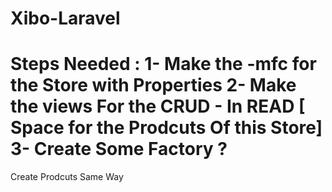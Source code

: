 Xibo-Laravel
=============
Steps Needed : 
1- Make the -mfc for the Store with Properties 
2- Make the views For the CRUD 
    - In READ [ Space for the Prodcuts Of this Store]
3- Create Some Factory ? 
==============
Create Prodcuts Same Way 